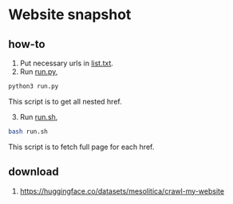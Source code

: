 # Website snapshot

## how-to

1. Put necessary urls in [list.txt](list.txt).
2. Run [run.py](run.py),

```bash
python3 run.py
```

This script is to get all nested href.

3. Run [run.sh](run.sh),

```bash
bash run.sh
```

This script is to fetch full page for each href.

## download

1. https://huggingface.co/datasets/mesolitica/crawl-my-website